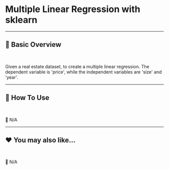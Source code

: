 # Multiple Linear Regression with sklearn


***
## 📘 Basic Overview


<br>

Given a real estate dataset, to create a multiple linear regression. The dependent variable is 'price', while the independent variables are 'size' and 'year'.

***
## 🚀 How To Use

<br>

🚫 N/A


***
## ❤️ You may also like...

<br>

🚫 N/A

